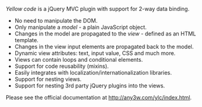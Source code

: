 <p>
    <em>Yellow code</em> is a jQuery MVC plugin with support for 2-way data binding.
</p>

<ul>
    <li>No need to manipulate the DOM.</li>
    <li>Only manipulate a <em>model</em> - a plain JavaScript object.</li>
    <li>Changes in the model are propagated to the <em>view</em> - defined as an HTML template.</li>
    <li>Changes in the view input elements are propagated back to the model.</li>
    <li>Dynamic view attributes: text, input value, CSS and much more.</li>
    <li>Views can contain loops and conditional elements.</li>
    <li>Support for code reusability (mixins).</li>
    <li>Easily integrates with localization/internationalization libraries.</li>
    <li>Support for nesting views.</li>
    <li>Support for nesting 3rd party jQuery plugins into the views.</li>
</ul>

Please see the official documentation at http://any3w.com/ylc/index.html.
